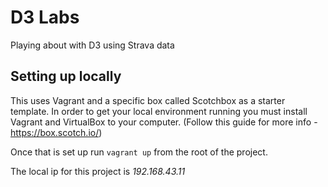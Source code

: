 # D3 Labs

Playing about with D3 using Strava data

## Setting up locally
This uses Vagrant and a specific box called Scotchbox as a starter template. In order to get your local environment running you must install Vagrant and VirtualBox to your computer. (Follow this guide for more info - https://box.scotch.io/)

Once that is set up run `vagrant up` from the root of the project. 

The local ip for this project is *192.168.43.11*
